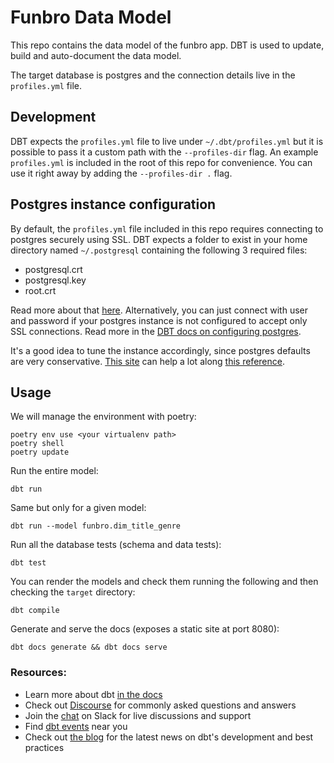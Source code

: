 # Funbro Data Model
This repo contains the data model of the funbro app. DBT is used to update, build and auto-document the data model. 

The target database is postgres and the connection details live in the `profiles.yml` file.

## Development

DBT expects the `profiles.yml` file to live under `~/.dbt/profiles.yml` but it is possible to pass it a custom path with the `--profiles-dir` flag. An example `profiles.yml` is included in the root of this repo for convenience. You can use it right away by adding the  `--profiles-dir .` flag.

## Postgres instance configuration

By default, the `profiles.yml` file included in this repo requires connecting to postgres securely using SSL. DBT expects a folder to exist in your home directory named `~/.postgresql` containing the following 3 required files:

- postgresql.crt
- postgresql.key
- root.crt

Read more about that [here](https://www.postgresql.org/docs/13/libpq-ssl.html). Alternatively, you can just connect with user and password if your postgres instance is not configured to accept only SSL connections. Read more in the [DBT docs on configuring postgres](https://test-next--docs-getdbt-com.netlify.app/reference/warehouse-profiles/postgres-profile).

It's a good idea to tune the instance accordingly, since postgres defaults are very conservative. [This site](https://pgtune.leopard.in.ua/#/) can help a lot along [this reference](https://postgresqlco.nf/).

## Usage
We will manage the environment with poetry:
```shell
poetry env use <your virtualenv path>
poetry shell
poetry update
```

Run the entire model:
```shell
dbt run
```

Same but only for a given model:
```shell
dbt run --model funbro.dim_title_genre
```

Run all the database tests (schema and data tests):
```shell
dbt test
```

You can render the models and check them running the following and then checking the `target` directory:
```shell
dbt compile
```

Generate and serve the docs (exposes a static site at port 8080):
```shell
dbt docs generate && dbt docs serve
```


### Resources:
- Learn more about dbt [in the docs](https://docs.getdbt.com/docs/introduction)
- Check out [Discourse](https://discourse.getdbt.com/) for commonly asked questions and answers
- Join the [chat](http://slack.getdbt.com/) on Slack for live discussions and support
- Find [dbt events](https://events.getdbt.com) near you
- Check out [the blog](https://blog.getdbt.com/) for the latest news on dbt's development and best practices
